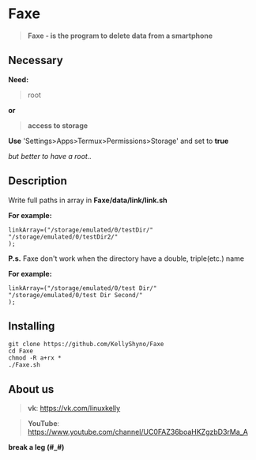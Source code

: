# Faxe

> **Faxe - is the program to delete data from a smartphone**

## Necessary

**Need:**

> root

**or**

> **access to storage**

**Use** 'Settings>Apps>Termux>Permissions>Storage' and set to **true**

*but better to have a root..*

## Description

Write full paths in array in **Faxe/data/link/link.sh**

**For example:**

```
linkArray=("/storage/emulated/0/testDir/"
"/storage/emulated/0/testDir2/"
);
```

**P.s.** Faxe don't work when the directory have a double, triple(etc.) name

**For example:**

```
linkArray=("/storage/emulated/0/test Dir/"
"/storage/emulated/0/test Dir Second/"
);
```

## Installing

```
git clone https://github.com/KellyShyno/Faxe
cd Faxe
chmod -R a+rx *
./Faxe.sh
```

## About us

> **vk**: <https://vk.com/linuxkelly>

> **YouTube**: <https://www.youtube.com/channel/UC0FAZ36boaHKZgzbD3rMa_A>

**break a leg (#_#)**
